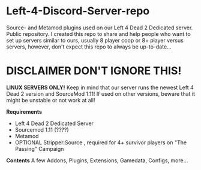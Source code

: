 # Left-4-Discord-Server-repo
Source- and Metamod plugins used on our Left 4 Dead 2 Dedicated server. Public repository.
I created this repo to share and help people who want to set up servers similar to ours, usually 8 player coop or 8+ player versus servers, however, don't expect this repo to always be up-to-date...

# **DISCLAIMER DON'T IGNORE THIS!** 
**LINUX SERVERS ONLY!**
Keep in mind that our server runs the newest Left 4 Dead 2 version and SourceMod 1.11!
If used on other versions, beware that it might be unstable or not work at all!

**Requirements**
- Left 4 Dead 2 Dedicated Server
- Sourcemod 1.11 (????)
- Metamod 
- OPTIONAL Stripper:Source , required for 4+ survivor players on "The Passing" Campaign

**Contents**
A few Addons, Plugins, Extensions, Gamedata, Configs, more...
